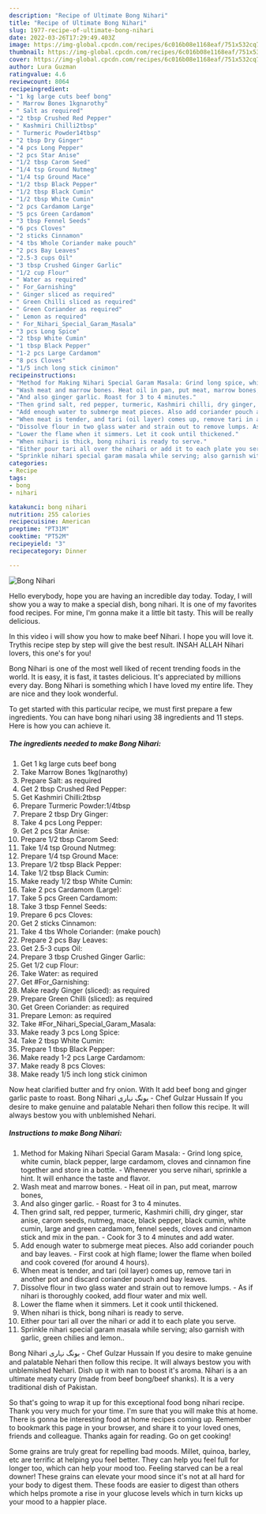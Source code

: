 ```yaml
---
description: "Recipe of Ultimate Bong Nihari"
title: "Recipe of Ultimate Bong Nihari"
slug: 1977-recipe-of-ultimate-bong-nihari
date: 2022-03-26T17:29:49.403Z
image: https://img-global.cpcdn.com/recipes/6c016b08e1168eaf/751x532cq70/bong-nihari-recipe-main-photo.jpg
thumbnail: https://img-global.cpcdn.com/recipes/6c016b08e1168eaf/751x532cq70/bong-nihari-recipe-main-photo.jpg
cover: https://img-global.cpcdn.com/recipes/6c016b08e1168eaf/751x532cq70/bong-nihari-recipe-main-photo.jpg
author: Lura Guzman
ratingvalue: 4.6
reviewcount: 8064
recipeingredient:
- "1 kg large cuts beef bong"
- " Marrow Bones 1kgnarothy"
- " Salt as required"
- "2 tbsp Crushed Red Pepper"
- " Kashmiri Chilli2tbsp"
- " Turmeric Powder14tbsp"
- "2 tbsp Dry Ginger"
- "4 pcs Long Pepper"
- "2 pcs Star Anise"
- "1/2 tbsp Carom Seed"
- "1/4 tsp Ground Nutmeg"
- "1/4 tsp Ground Mace"
- "1/2 tbsp Black Pepper"
- "1/2 tbsp Black Cumin"
- "1/2 tbsp White Cumin"
- "2 pcs Cardamom Large"
- "5 pcs Green Cardamom"
- "3 tbsp Fennel Seeds"
- "6 pcs Cloves"
- "2 sticks Cinnamon"
- "4 tbs Whole Coriander make pouch"
- "2 pcs Bay Leaves"
- "2.5-3 cups Oil"
- "3 tbsp Crushed Ginger Garlic"
- "1/2 cup Flour"
- " Water as required"
- " For_Garnishing"
- " Ginger sliced as required"
- " Green Chilli sliced as required"
- " Green Coriander as required"
- " Lemon as required"
- " For_Nihari_Special_Garam_Masala"
- "3 pcs Long Spice"
- "2 tbsp White Cumin"
- "1 tbsp Black Pepper"
- "1-2 pcs Large Cardamom"
- "8 pcs Cloves"
- "1/5 inch long stick cinimon"
recipeinstructions:
- "Method for Making Nihari Special Garam Masala: Grind long spice, white cumin, black pepper, large cardamom, cloves and cinnamon fine together and store in a bottle. Whenever you serve nihari, sprinkle a hint. It will enhance the taste and flavor."
- "Wash meat and marrow bones. Heat oil in pan, put meat, marrow bones,"
- "And also ginger garlic. Roast for 3 to 4 minutes."
- "Then grind salt, red pepper, turmeric, Kashmiri chilli, dry ginger, star anise, carom seeds, nutmeg, mace, black pepper, black cumin, white cumin, large and green cardamom, fennel seeds, cloves and cinnamon stick and mix in the pan. Cook for 3 to 4 minutes and add water."
- "Add enough water to submerge meat pieces. Also add coriander pouch and bay leaves.  First cook at high flame; lower the flame when boiled and cook covered (for around 4 hours)."
- "When meat is tender, and tari (oil layer) comes up, remove tari in another pot and discard coriander pouch and bay leaves."
- "Dissolve flour in two glass water and strain out to remove lumps. As if nihari is thoroughly cooked, add flour water and mix well."
- "Lower the flame when it simmers. Let it cook until thickened."
- "When nihari is thick, bong nihari is ready to serve."
- "Either pour tari all over the nihari or add it to each plate you serve."
- "Sprinkle nihari special garam masala while serving; also garnish with garlic, green chilies and lemon.."
categories:
- Recipe
tags:
- bong
- nihari

katakunci: bong nihari 
nutrition: 255 calories
recipecuisine: American
preptime: "PT31M"
cooktime: "PT52M"
recipeyield: "3"
recipecategory: Dinner

---
```



![Bong Nihari](https://img-global.cpcdn.com/recipes/6c016b08e1168eaf/751x532cq70/bong-nihari-recipe-main-photo.jpg)

Hello everybody, hope you are having an incredible day today. Today, I will show you a way to make a special dish, bong nihari. It is one of my favorites food recipes. For mine, I'm gonna make it a little bit tasty. This will be really delicious.

In this video i will show you how to make beef Nihari. I hope you will love it. Trythis recipe step by step will give the best result. INSAH ALLAH Nihari lovers, this one&#39;s for you!

Bong Nihari is one of the most well liked of recent trending foods in the world. It is easy, it is fast, it tastes delicious. It's appreciated by millions every day. Bong Nihari is something which I have loved my entire life. They are nice and they look wonderful.


To get started with this particular recipe, we must first prepare a few ingredients. You can have bong nihari using 38 ingredients and 11 steps. Here is how you can achieve it.

<!--inarticleads1-->

##### The ingredients needed to make Bong Nihari:

1. Get 1 kg large cuts beef bong
1. Take  Marrow Bones 1kg(narothy)
1. Prepare  Salt: as required
1. Get 2 tbsp Crushed Red Pepper:
1. Get  Kashmiri Chilli:2tbsp
1. Prepare  Turmeric Powder:1/4tbsp
1. Prepare 2 tbsp Dry Ginger:
1. Take 4 pcs Long Pepper:
1. Get 2 pcs Star Anise:
1. Prepare 1/2 tbsp Carom Seed:
1. Take 1/4 tsp Ground Nutmeg:
1. Prepare 1/4 tsp Ground Mace:
1. Prepare 1/2 tbsp Black Pepper:
1. Take 1/2 tbsp Black Cumin:
1. Make ready 1/2 tbsp White Cumin:
1. Take 2 pcs Cardamom (Large):
1. Take 5 pcs Green Cardamom:
1. Take 3 tbsp Fennel Seeds:
1. Prepare 6 pcs Cloves:
1. Get 2 sticks Cinnamon:
1. Take 4 tbs Whole Coriander: (make pouch)
1. Prepare 2 pcs Bay Leaves:
1. Get 2.5-3 cups Oil:
1. Prepare 3 tbsp Crushed Ginger Garlic:
1. Get 1/2 cup Flour:
1. Take  Water: as required
1. Get  #For_Garnishing:
1. Make ready  Ginger (sliced): as required
1. Prepare  Green Chilli (sliced): as required
1. Get  Green Coriander: as required
1. Prepare  Lemon: as required
1. Take  #For_Nihari_Special_Garam_Masala:
1. Make ready 3 pcs Long Spice:
1. Take 2 tbsp White Cumin:
1. Prepare 1 tbsp Black Pepper:
1. Make ready 1-2 pcs Large Cardamom:
1. Make ready 8 pcs Cloves:
1. Make ready 1/5 inch long stick cinimon


Now heat clarified butter and fry onion. With It add beef bong and ginger garlic paste to roast. Bong Nihari بونگ نہاری - Chef Gulzar Hussain If you desire to make genuine and palatable Nehari then follow this recipe. It will always bestow you with unblemished Nehari. 

<!--inarticleads2-->

##### Instructions to make Bong Nihari:

1. Method for Making Nihari Special Garam Masala: - Grind long spice, white cumin, black pepper, large cardamom, cloves and cinnamon fine together and store in a bottle. - Whenever you serve nihari, sprinkle a hint. It will enhance the taste and flavor.
1. Wash meat and marrow bones. - Heat oil in pan, put meat, marrow bones,
1. And also ginger garlic. - Roast for 3 to 4 minutes.
1. Then grind salt, red pepper, turmeric, Kashmiri chilli, dry ginger, star anise, carom seeds, nutmeg, mace, black pepper, black cumin, white cumin, large and green cardamom, fennel seeds, cloves and cinnamon stick and mix in the pan. - Cook for 3 to 4 minutes and add water.
1. Add enough water to submerge meat pieces. Also add coriander pouch and bay leaves.  - First cook at high flame; lower the flame when boiled and cook covered (for around 4 hours).
1. When meat is tender, and tari (oil layer) comes up, remove tari in another pot and discard coriander pouch and bay leaves.
1. Dissolve flour in two glass water and strain out to remove lumps. - As if nihari is thoroughly cooked, add flour water and mix well.
1. Lower the flame when it simmers. Let it cook until thickened.
1. When nihari is thick, bong nihari is ready to serve.
1. Either pour tari all over the nihari or add it to each plate you serve.
1. Sprinkle nihari special garam masala while serving; also garnish with garlic, green chilies and lemon..


Bong Nihari بونگ نہاری - Chef Gulzar Hussain If you desire to make genuine and palatable Nehari then follow this recipe. It will always bestow you with unblemished Nehari. Dish up it with nan to boost it&#39;s aroma. Nihari is a an ultimate meaty curry (made from beef bong/beef shanks). It is a very traditional dish of Pakistan. 

So that's going to wrap it up for this exceptional food bong nihari recipe. Thank you very much for your time. I'm sure that you will make this at home. There is gonna be interesting food at home recipes coming up. Remember to bookmark this page in your browser, and share it to your loved ones, friends and colleague. Thanks again for reading. Go on get cooking!

Some grains are truly great for repelling bad moods. Millet, quinoa, barley, etc are terrific at helping you feel better. They can help you feel full for longer too, which can help your mood too. Feeling starved can be a real downer! These grains can elevate your mood since it's not at all hard for your body to digest them. These foods are easier to digest than others which helps promote a rise in your glucose levels which in turn kicks up your mood to a happier place.
